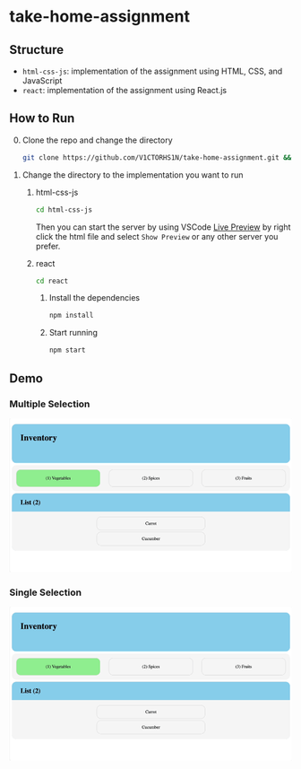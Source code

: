 # take-home-assignment

## Structure
- `html-css-js`: implementation of the assignment using HTML, CSS, and JavaScript
- `react`: implementation of the assignment using React.js

## How to Run
0. Clone the repo and change the directory
    ```bash
    git clone https://github.com/V1CTORHS1N/take-home-assignment.git && cd take-home-assignment
    ```
1. Change the directory to the implementation you want to run
   1. html-css-js
      ```bash
      cd html-css-js
      ```
      Then you can start the server by using VSCode [Live Preview](https://marketplace.visualstudio.com/items?itemName=ms-vscode.live-server) by right click the html file and select `Show Preview` or any other server you prefer.

    2. react
        ```bash
        cd react
        ```
         1. Install the dependencies
             ```bash
             npm install
             ```
         2. Start running
             ```bash
             npm start
             ```
## Demo
### Multiple Selection
![Multiple Selection](images/multiple-selection.gif)

### Single Selection
![Single Selection](images/single-selection.gif)